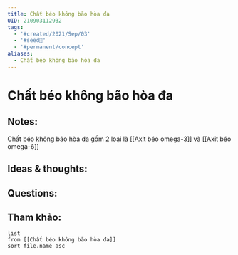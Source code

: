 ```yaml
---
title: Chất béo không bão hòa đa
UID: 210903112932
tags:
  - '#created/2021/Sep/03'
  - '#seed🥜'
  - '#permanent/concept'
aliases:
  - Chất béo không bão hòa đa
---
```

# Chất béo không bão hòa đa

## Notes:

Chất béo không bão hòa đa gồm 2 loại là [[Axit béo omega-3]] và [[Axit béo omega-6]]

## Ideas & thoughts:

## Questions:


## Tham khảo:
```dataview
list
from [[Chất béo không bão hòa đa]]
sort file.name asc
```